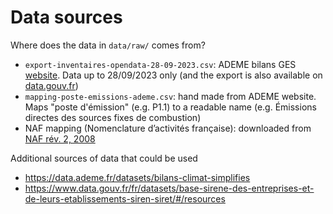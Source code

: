 # Data sources

Where does the data in `data/raw/` comes from?

* `export-inventaires-opendata-28-09-2023.csv`: ADEME bilans GES [website](https://bilans-ges.ademe.fr/bilans). Data up to 28/09/2023 only (and the export is also available on [data.gouv.fr](https://www.data.gouv.fr/fr/datasets/bilan-ges/))
* `mapping-poste-emissions-ademe.csv`: hand made from ADEME website. Maps "poste d'émission" (e.g. P1.1) to a readable name (e.g. Émissions directes des sources fixes de combustion)
* NAF mapping (Nomenclature d’activités française): downloaded from [NAF rév. 2, 2008](https://www.insee.fr/fr/information/2120875)

Additional sources of data that could be used
* https://data.ademe.fr/datasets/bilans-climat-simplifies
* https://www.data.gouv.fr/fr/datasets/base-sirene-des-entreprises-et-de-leurs-etablissements-siren-siret/#/resources
